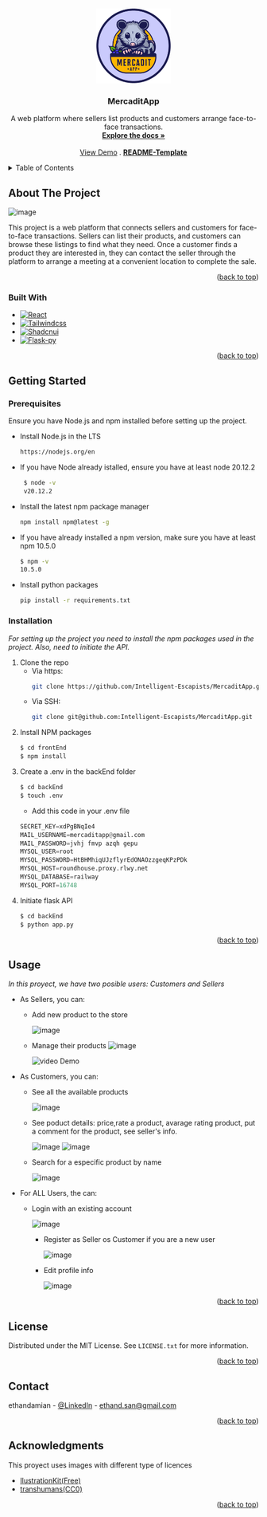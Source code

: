 <!-- Improved compatibility of back to top link: See: https://github.com/othneildrew/Best-README-Template/pull/73 -->
<a id="readme-top"></a>
<!--
*** Thanks for checking out the Best-README-Template. If you have a suggestion
*** that would make this better, please fork the repo and create a pull request
*** or simply open an issue with the tag "enhancement".
*** Don't forget to give the project a star!
*** Thanks again! Now go create something AMAZING! :D
-->



<!-- PROJECT SHIELDS -->
<!--
*** I'm using markdown "reference style" links for readability.
*** Reference links are enclosed in brackets [ ] instead of parentheses ( ).
*** See the bottom of this document for the declaration of the reference variables
*** for contributors-url, forks-url, etc. This is an optional, concise syntax you may use.
*** https://www.markdownguide.org/basic-syntax/#reference-style-links
-->

<!-- PROJECT LOGO -->
<br />
<div align="center">
  <a href="https://github.com/othneildrew/Best-README-Template">
    <img src="frontEnd/src/assets/mercadit-app-logo.png" alt="Logo" width="150" height="150">


  </a>

  <h3 align="center">MercaditApp</h3>

  <p align="center">
    A web platform where sellers list products and customers arrange face-to-face transactions. 
    <br />
    <a href="https://github.com/Intelligent-Escapists/MercaditApp/blob/main/README.md"><strong>Explore the docs »</strong></a>
    <br />
    <br />
    <a href="#usage">View Demo</a>
    .
    <a href="https://github.com/othneildrew/Best-README-Template"><strong>README-Template</strong></a>
  </p>
</div>



<!-- TABLE OF CONTENTS -->
<details>
  <summary>Table of Contents</summary>
  <ol>
    <li>
      <a href="#about-the-project">About The Project</a>
      <ul>
        <li><a href="#built-with">Built With</a></li>
      </ul>
    </li>
    <li>
      <a href="#getting-started">Getting Started</a>
      <ul>
        <li><a href="#prerequisites">Prerequisites</a></li>
        <li><a href="#installation">Installation</a></li>
      </ul>
    </li>
    <li><a href="#usage">Usage</a></li>
    <li><a href="#contact">Contact</a></li>
    <li><a href="#acknowledgments">Acknowledgments</a></li>
  </ol>
</details>



<!-- ABOUT THE PROJECT -->
## About The Project

![image](https://github.com/Intelligent-Escapists/MercaditApp/assets/88741499/f3b17268-89ef-4cd2-bdfc-4e176360a356)


This project is a web platform that connects sellers and customers for face-to-face transactions. Sellers can list their products, and customers can browse these listings to find what they need. Once a customer finds a product they are interested in, they can contact the seller through the platform to arrange a meeting at a convenient location to complete the sale.

<p align="right">(<a href="#readme-top">back to top</a>)</p>



### Built With


* [![React][React.js]][React-url]
* [![Tailwindcss][TailwindCSS]][TailwindCSS-url]
* [![Shadcnui][Shadcn]][Shadcn-url]
* [![Flask-py][Flask]][Flask-url]

<p align="right">(<a href="#readme-top">back to top</a>)</p>



<!-- GETTING STARTED -->
## Getting Started


### Prerequisites
Ensure you have Node.js and npm installed before setting up the project.

* Install Node.js in the LTS 
  ```sh
  https://nodejs.org/en
  ```
* If you have Node already istalled, ensure you have at least node 20.12.2
   ```sh
    $ node -v
    v20.12.2
    ```
* Install the latest npm package manager
    ```sh
    npm install npm@latest -g
    ```
* If you have already installed a npm version, make sure you have at least npm 10.5.0
  ``` sh
  $ npm -v
  10.5.0
  ```
* Install python packages
  ```sh
  pip install -r requirements.txt
  ```

### Installation

_For setting up the project you need to install the npm packages used in the project. Also, need to initiate the API._

1. Clone the repo
   - Via https:
     ```sh
     git clone https://github.com/Intelligent-Escapists/MercaditApp.git
     ```
   - Via SSH:
     ```sh
     git clone git@github.com:Intelligent-Escapists/MercaditApp.git
     ```
3. Install NPM packages
   ```sh
   $ cd frontEnd
   $ npm install
   ```
4. Create a .env in the backEnd folder
   ```sh
   $ cd backEnd
   $ touch .env
   ```
   - Add this code in your .env file
   ```python
   SECRET_KEY=xdPgBNqIe4
   MAIL_USERNAME=mercaditapp@gmail.com
   MAIL_PASSWORD=jvhj fmvp azqh gepu
   MYSQL_USER=root
   MYSQL_PASSWORD=HtBHMhiqUJzflyrEdONAOzzgeqKPzPDk
   MYSQL_HOST=roundhouse.proxy.rlwy.net
   MYSQL_DATABASE=railway
   MYSQL_PORT=16748
   ```
4. Initiate flask API
   ```sh
   $ cd backEnd
   $ python app.py
   ```

<p align="right">(<a href="#readme-top">back to top</a>)</p>



<!-- USAGE EXAMPLES -->
## Usage

_In this proyect, we have two posible users: Customers and Sellers_

* As Sellers, you can:
  - Add new product to the store
   
    ![image](https://github.com/Intelligent-Escapists/MercaditApp/assets/88741499/d629b1d3-5ad3-40b8-85f8-9247a2816f9d)
  - Manage their products
    ![image](https://github.com/Intelligent-Escapists/MercaditApp/assets/88741499/ca1e6b4e-d204-44b1-90a9-55264fb7b7b3)
    
    ![video Demo](https://github.com/Intelligent-Escapists/MercaditApp/assets/88741499/82753b78-1590-4291-b314-55b77263f4c6)

* As Customers, you can:
  - See all the available products
   
    ![image](https://github.com/Intelligent-Escapists/MercaditApp/assets/88741499/914d5af9-e1b7-48f4-9f46-b64cdf6464b1)
  - See poduct details: price,rate a product, avarage rating product, put a comment for the product, see seller's info.
   
    ![image](https://github.com/Intelligent-Escapists/MercaditApp/assets/88741499/959e3bfc-a375-4002-986d-68f007f748c1)
    ![image](https://github.com/Intelligent-Escapists/MercaditApp/assets/88741499/325b5b28-73a9-460a-ab79-9956443bf7ae)
  - Search for a especific product by name
   
    ![image](https://github.com/Intelligent-Escapists/MercaditApp/assets/88741499/12fb873f-e062-4b4d-b4c5-44eda8688a19)


* For ALL Users, the can:
  - Login with an existing account
      
      ![image](https://github.com/Intelligent-Escapists/MercaditApp/assets/88741499/940e5849-9cb5-41e1-8df0-ef910d1caa7a)

      
    - Register as Seller os Customer if you are a new user
      
      ![image](https://github.com/Intelligent-Escapists/MercaditApp/assets/88741499/4a2654c3-9ba2-4a64-95e9-2b2f9127fa91)

    - Edit profile info
      
      ![image](https://github.com/Intelligent-Escapists/MercaditApp/assets/88741499/ed0e50b4-73c2-449d-9426-111f8c066980)


  

<p align="right">(<a href="#readme-top">back to top</a>)</p>






<!-- LICENSE -->
## License

Distributed under the MIT License. See `LICENSE.txt` for more information.

<p align="right">(<a href="#readme-top">back to top</a>)</p>



<!-- CONTACT -->
## Contact

ethandamian - [@LinkedIn](https://www.linkedin.com/in/ethan-sanchez-jd/) - ethand.san@gmail.com


<p align="right">(<a href="#readme-top">back to top</a>)</p>



<!-- ACKNOWLEDGMENTS -->
## Acknowledgments

This proyect uses images with different type of licences

* [IlustrationKit(Free)](https://illustrationkit.com/)
* [transhumans(CC0)](https://www.transhumans.xyz/)


<p align="right">(<a href="#readme-top">back to top</a>)</p>



<!-- MARKDOWN LINKS & IMAGES -->
<!-- https://www.markdownguide.org/basic-syntax/#reference-style-links -->
[contributors-shield]: https://img.shields.io/github/contributors/othneildrew/Intelligent-Escapists/MercaditApp.svg?style=for-the-badge
[contributors-url]: https://github.com/Intelligent-Escapists/MercaditApp/graphs/contributors
[React.js]: https://img.shields.io/badge/React-20232A?style=for-the-badge&logo=react&logoColor=61DAFB
[React-url]: https://reactjs.org/
[TailwindCSS]: https://img.shields.io/badge/Tailwndcss-0f172a?style=for-the-badge&logo=tailwindcss&logoColor=%2306B6D4
[TailwindCSS-url]: https://tailwindcss.com/
[Flask]: https://img.shields.io/badge/flask-000000?style=for-the-badge&logo=flask&logoColor=%23ffffff
[Flask-url]: https://flask.palletsprojects.com/en/3.0.x/
[Shadcn]: https://img.shields.io/badge/shadcnui-000000?style=for-the-badge&logo=shadcnui&logoColor=%ffffff
[Shadcn-url]: https://ui.shadcn.com/
